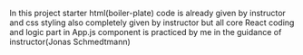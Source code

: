 In this project starter html(boiler-plate) code is already given by instructor and css styling also completely given by instructor but all core React coding and logic part in App.js component is practiced by me in the guidance of instructor(Jonas Schmedtmann)
